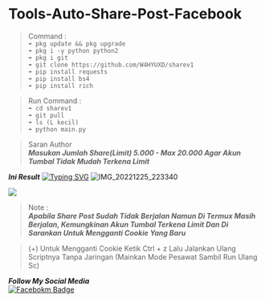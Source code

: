 # Tools-Auto-Share-Post-Facebook  
>Command :  
```➠ pkg update && pkg upgrade```  
```➠ pkg i -y python python2```  
```➠ pkg i git```  
```➠ git clone https://github.com/W4HYUXD/sharev1```  
```➠ pip install requests```  
```➠ pip install bs4```  
```➠ pip install rich```

>Run Command :      
```➠ cd sharev1```  
```➠ git pull```        
```➠ ls (L kecil)```       
```➠ python main.py```    
  
>Saran Author   
***Masukan Jumlah Share(Limit) 5.000 - Max 20.000 Agar Akun Tumbal Tidak Mudah Terkena Limit***
>   
***Ini Result***
[![Typing SVG](https://readme-typing-svg.herokuapp.com?font=Koulen&size=25&duration=8000&color=light&center=true&vCenter=true&multiline=true&width=600&lines=Follow+And+Star+Coy😢)](https://git.io/typing-svg)
![IMG_20221225_223340](https://user-images.githubusercontent.com/121238904/209474432-5ca9e033-3eb9-4842-84fb-8d97257b6cd4.jpg)

<img src="https://gd-hbimg.huaban.com/6260d3a85707fc180552af37a11a57091016ec897fc319-byA0T0_fw658">

>Note :     
***Apabila Share Post Sudah Tidak Berjalan Namun Di Termux Masih Berjalan, Kemungkinan Akun Tumbal Terkena Limit Dan Di Sarankan Untuk Mengganti Cookie Yang Baru***

> (+) Untuk Mengganti Cookie
Ketik Ctrl + z 
Lalu Jalankan Ulang Scriptnya Tanpa Jaringan (Mainkan Mode Pesawat Sambil Run Ulang Sc)   

***Follow My Social Media***   
[![Facebokm Badge](https://img.shields.io/badge/-WahyuXD-white?style=flat&logo=Facebook&.logoColor=blue&link=https://www.facebook.com/WaGyoXD/)](https://www.facebook.com/WaGyoXD)
